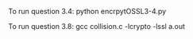 To run question 3.4:
python encrpytOSSL3-4.py

To run question 3.8:
gcc collision.c -lcrypto -lssl
a.out 